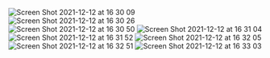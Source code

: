

![Screen Shot 2021-12-12 at 16 30 09](https://user-images.githubusercontent.com/73760138/146938990-4d5ff424-dea1-4bd0-81f2-955f63934bf0.png) ![Screen Shot 2021-12-12 at 16 30 26](https://user-images.githubusercontent.com/73760138/146939008-1691fd61-861f-4d02-922c-1874009c38d8.png)
![Screen Shot 2021-12-12 at 16 30 50](https://user-images.githubusercontent.com/73760138/146939016-7d74baed-12e4-49c9-9508-2072a0449d99.png) ![Screen Shot 2021-12-12 at 16 31 04](https://user-images.githubusercontent.com/73760138/146939024-cb3f774b-6265-4948-bb13-dfaa4365c7f3.png)
![Screen Shot 2021-12-12 at 16 31 52](https://user-images.githubusercontent.com/73760138/146939035-d06005b6-2954-41c3-8b5e-6b5ba9f1d334.png) ![Screen Shot 2021-12-12 at 16 32 05](https://user-images.githubusercontent.com/73760138/146939042-6cd485e9-5a58-4ee1-a0f8-a2bf556e22d6.png)
![Screen Shot 2021-12-12 at 16 32 51](https://user-images.githubusercontent.com/73760138/146939052-5a48c1c6-0638-4f2d-8dfc-debb27566ae9.png) ![Screen Shot 2021-12-12 at 16 33 03](https://user-images.githubusercontent.com/73760138/146939057-7eb95ae0-a03b-4453-b2f4-5594fc752c55.png)
